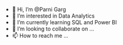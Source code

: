- 👋 Hi, I’m @Parni Garg
- 👀 I’m interested in Data Analytics 
- 🌱 I’m currently learning SQL and Power BI
- 💞️ I’m looking to collaborate on ...
- 📫 How to reach me ...

<!---
ParniGarg/ParniGarg is a ✨ special ✨ repository because its `README.md` (this file) appears on your GitHub profile.
You can click the Preview link to take a look at your changes.
--->
